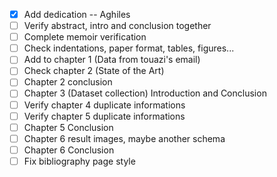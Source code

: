 - [x] Add dedication -- Aghiles
- [ ] Verify abstract, intro and conclusion together
- [ ] Complete memoir verification
- [ ] Check indentations, paper format, tables, figures...
- [ ] Add to chapter 1 (Data from touazi's email)
- [ ] Check chapter 2 (State of the Art)
- [ ] Chapter 2 conclusion
- [ ] Chapter 3 (Dataset collection) Introduction and Conclusion
- [ ] Verify chapter 4 duplicate informations
- [ ] Verify chapter 5 duplicate informations
- [ ] Chapter 5 Conclusion
- [ ] Chapter 6 result images, maybe another schema
- [ ] Chapter 6 Conclusion
- [ ] Fix bibliography page style
